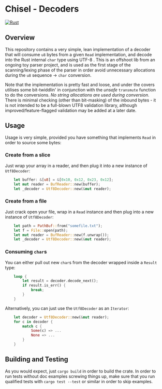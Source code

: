 # Chisel - Decoders

[![Rust](https://github.com/jonnycoombes/chisel-decoders/actions/workflows/rust.yml/badge.svg)](https://github.com/jonnycoombes/chisel-decoders/actions/workflows/rust.yml)

## Overview

This repository contains a very simple, lean implementation of a decoder that will consume `u8` bytes from a given 
`Read` implementation, and decode into the Rust internal `char` type using UTF-8 . This is an offshoot lib from an 
ongoing toy parser project, and is used as the first stage of the scanning/lexing phase of the parser in order avoid 
unnecessary allocations during the `u8` sequence -> `char` conversion. 

Note that the implementation is pretty fast and loose, and under the covers utilises some bit-twiddlin' in conjunction 
with the *unsafe* `transmute` function to do the conversions. *No string allocations are used during conversion*. 
There is minimal checking (other than bit-masking) of the inbound bytes - it is not intended to be a full-blown UTF8 
validation library, although improved/feature-flagged validation may be added at a later date.

## Usage 

Usage is very simple, provided you have something that implements `Read` in order to source some bytes:

### Create from a slice

Just wrap your array in a reader, and then plug it into a new instance of `Utf8Decoder`:

```rust
    let buffer: &[u8] = &[0x10, 0x12, 0x23, 0x12];
    let mut reader = BufReader::new(buffer);
    let _decoder = Utf8Decoder::new(&mut reader);
```

### Create from a file 

Just crack open your file, wrap in a `Read` instance and then plug into a new instance of `Utf8Decoder`:

```rust
    let path = PathBuf::from("somefile.txt");
    let f = File::open(path);
    let mut reader = BufReader::new(f.unwrap());
    let _decoder = Utf8Decoder::new(&mut reader);
```
### Consuming `char`s

You can either pull out new `char`s from the decoder wrapped inside a `Result` type:

```rust
    loop {
        let result = decoder.decode_next();
        if result.is_err() {
            break;
        }
    }
```
Alternatively, you can just use the `Utf8Decoder` as an `Iterator`:

```rust
    let decoder = Utf8Decoder::new(&mut reader);
    for c in decoder {
        match c {
            Some(c) => ...
            None => ...
        }       
    }
```
## Building and Testing

As you would expect, just `cargo build` in order to build the crate.  In order to run tests without doc examples 
screwing things up, make sure that you run qualified tests with `cargo test --test` or similar in order to skip examples.
